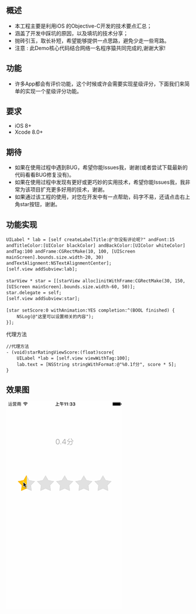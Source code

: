 概述
---------------------------------
* 本工程主要是利用iOS 的Objective-C开发的技术要点汇总；
* 涵盖了开发中踩坑的原因，以及填坑的技术分享；
* 抛砖引玉，取长补短，希望能够提供一点思路，避免少走一些弯路。
* 注意 : 此Demo核心代码结合网络一名程序猿共同完成的,谢谢大家!

功能
--------------------------------

- 许多App都会有评价功能，这个时候或许会需要实现星级评分，下面我们来简单的实现一个星级评分功能。


要求
---------------------------------

* iOS 8+
* Xcode 8.0+

期待
---------------------------------

* 如果在使用过程中遇到BUG，希望你能Issues我，谢谢(或者尝试下载最新的代码看看BUG修复没有)。
* 如果在使用过程中发现有更好或更巧妙的实用技术，希望你能Issues我，我非常为该项目扩充更多好用的技术，谢谢。
* 如果通过该工程的使用，对您在开发中有一点帮助，码字不易，还请点击右上角star按钮，谢谢。

功能实现
---------------------------------

~~~
UILabel * lab = [self createLabelTitle:@"你没有评论呢?" andFont:15 andTitleColor:[UIColor blackColor] andBackColor:[UIColor whiteColor] andTag:100 andFrame:CGRectMake(10, 100, [UIScreen mainScreen].bounds.size.width-20, 30) andTextAlignment:NSTextAlignmentCenter];
[self.view addSubview:lab];

starView * star = [[starView alloc]initWithFrame:CGRectMake(30, 150,  [UIScreen mainScreen].bounds.size.width-60, 50)];
star.delegate = self;
[self.view addSubview:star];

[star setScore:0 withAnimation:YES completion:^(BOOL finished) {
    NSLog(@"这里可以设置相关的内容");
}];
~~~

代理方法

~~~
//代理方法
- (void)starRatingViewScore:(float)score{
    UILabel *lab = [self.view viewWithTag:100];
    lab.text = [NSString stringWithFormat:@"%0.1f分", score * 5];
}
~~~

效果图
---------------------------------
![](11111.gif)


